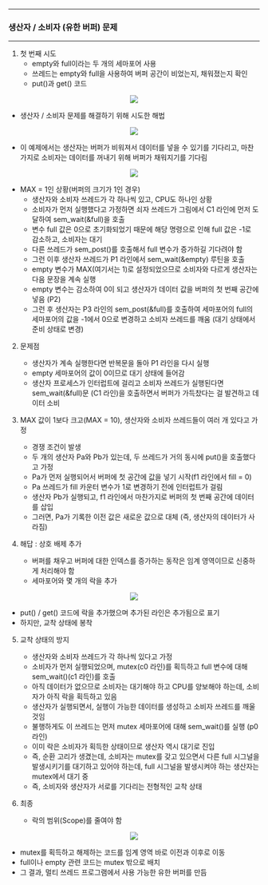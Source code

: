 -----
### 생산자 / 소비자 (유한 버퍼) 문제
-----
1. 첫 번째 시도
   - empty와 full이라는 두 개의 세마포어 사용
   - 쓰레드는 empty와 full을 사용하여 버퍼 공간이 비었는지, 채워졌는지 확인
   - put()과 get() 코드
<div align="center">
<img src="https://github.com/user-attachments/assets/87dfcca8-1e07-4d23-8407-0cfdb0a7d261">
</div>

  - 생산자 / 소비자 문제를 해결하기 위해 시도한 해법
<div align="center">
<img src="https://github.com/user-attachments/assets/27673bea-d436-498a-8cf5-0113326d51fb">
</div>

  - 이 예제에서는 생산자는 버퍼가 비워져서 데이터를 넣을 수 있기를 기다리고, 마찬가지로 소비자는 데이터를 꺼내기 위해 버퍼가 채워지기를 기다림
<div align="center">
<img src="https://github.com/user-attachments/assets/73af59e4-d6c5-45ad-9e04-7779774cd9aa">
</div>

  - MAX = 1인 상황(버퍼의 크기가 1인 경우)
    + 생산자와 소비자 쓰레드가 각 하나씩 있고, CPU도 하나인 상황
    + 소비자가 먼저 실행했다고 가정하면 쇠자 쓰레드가 그림에서 C1 라인에 먼저 도달하여 sem_wait(&full)을 호출
    + 변수 full 값은 0으로 초기화되었기 때문에 해당 명령으로 인해 full 값은 -1로 감소하고, 소비자는 대기
    + 다른 쓰레드가 sem_post()를 호출해서 full 변수가 증가하길 기다려야 함
    + 그런 이후 생산자 쓰레드가 P1 라인에서 sem_wait(&empty) 루틴을 호출
    + empty 변수가 MAX(여기서는 1)로 설정되었으므로 소비자와 다르게 생산자는 다음 문장을 계속 실행
    + empty 변수는 감소하여 0이 되고 생산자가 데이터 값을 버퍼의 첫 번째 공간에 넣음 (P2)
    + 그런 후 생산자는 P3 라인의 sem_post(&full)를 호출하여 세마포어의 full의 세마포어의 값을 -1에서 0으로 변경하고 소비자 쓰레드를 깨움 (대기 상태에서 준비 상태로 변경)

2. 문제점
   - 생산자가 계속 실행한다면 반복문을 돌아 P1 라인을 다시 실행
   - empty 세마포어의 값이 0이므로 대기 상태에 들어감
   - 생산자 프로세스가 인터럽트에 걸리고 소비자 쓰레드가 실행된다면 sem_wait(&full)문 (C1 라인)을 호출하면서 버퍼가 가득찼다는 걸 발견하고 데이터 소비

3. MAX 값이 1보다 크고(MAX = 10), 생산자와 소비자 쓰레드들이 여러 개 있다고 가정
   - 경쟁 조건이 발생
   - 두 개의 생산자 Pa와 Pb가 있는데, 두 쓰레드가 거의 동시에 put()을 호출했다고 가정
   - Pa가 먼저 실행되어서 버퍼에 첫 공간에 값을 넣기 시작(f1 라인에서 fill = 0)
   - Pa 쓰레드가 fill 카운터 변수가 1로 변경하기 전에 인터럽트가 걸림
   - 생산자 Pb가 실행되고, f1 라인에서 마찬가지로 버퍼의 첫 번째 공간에 데이터를 삽입
   - 그러면, Pa가 기록한 이전 값은 새로운 값으로 대체 (즉, 생산자의 데이터가 사라짐)

4. 해답 : 상호 배제 추가
   - 버퍼를 채우고 버퍼에 대한 인덱스를 증가하는 동작은 임계 영역이므로 신중하게 처리해야 함
   - 세마포어와 몇 개의 락을 추가
<div align="center">
<img src="https://github.com/user-attachments/assets/d9dd3b20-057b-42b9-931b-0c9e437bc003">
</div>

   - put() / get() 코드에 락을 추가했으며 추가된 라인은 추가됨으로 표기
   - 하지만, 교착 상태에 봉착

5. 교착 상태의 방지
   - 생산자와 소비자 쓰레드가 각 하나씩 있다고 가정
   - 소비자가 먼저 실행되었으며, mutex(c0 라인)를 획득하고 full 변수에 대해 sem_wait()(c1 라인)를 호출
   - 아직 데이터가 없으므로 소비자는 대기해야 하고 CPU를 양보해야 하는데, 소비자가 아직 락을 획득하고 있음
   - 생산자가 실행되면서, 실행이 가능한 데이터를 생성하고 소비자 쓰레드를 깨울 것임
   - 불행하게도 이 쓰레드는 먼저 mutex 세마포어에 대해 sem_wait()를 실행 (p0 라인)
   - 이미 락은 소비자가 획득한 상태이므로 생산자 역시 대기로 진입
   - 즉, 순환 고리가 생겼는데, 소비자는 mutex를 갖고 있으면서 다른 full 시그널을 발생시키기를 대기하고 있어야 하는데, full 시그널을 발생시켜야 하는 생산자는 mutex에서 대기 중
   - 즉, 소비자와 생산자가 서로를 기다리는 전형적인 교착 상태

6. 최종
   - 락의 범위(Scope)를 줄여야 함
<div align="center">
<img src="https://github.com/user-attachments/assets/a7aee965-ea6a-4ef7-9cf4-14c07ccf190f">
</div>

   - mutex를 획득하고 해제하는 코드를 임계 영역 바로 이전과 이후로 이동
   - full이나 empty 관련 코드는 mutex 밖으로 배치
   - 그 결과, 멀티 쓰레드 프로그램에서 사용 가능한 유한 버퍼를 만듬
